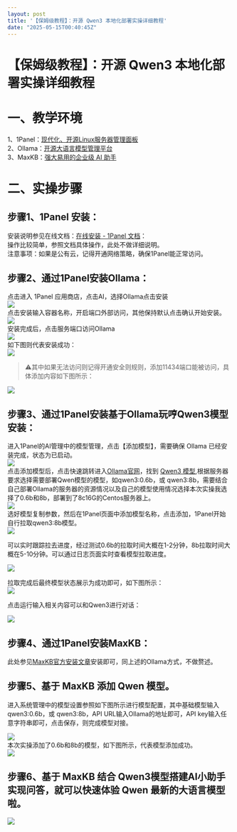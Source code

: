 ```yaml
---
layout: post
title: '【保姆级教程】：开源 Qwen3 本地化部署实操详细教程'
date: "2025-05-15T00:40:45Z"
---
```

【保姆级教程】：开源 Qwen3 本地化部署实操详细教程
============================

一、教学环境
======

1、1Panel：[现代化、开源Linux服务器管理面板](https://fit2cloud.com/1panel/index.html)  
2、Ollama：[开源大语言模型管理平台](https://ollama.com/)  
3、MaxKB：[强大易用的企业级 AI 助手](https://maxkb.cn/index.html)

二、实操步骤
======

步骤1、1Panel 安装：
--------------

安装说明参见在线文档：[在线安装 - 1Panel 文档](https://1panel.cn/docs/installation/online_installation/)：  
操作比较简单，参照文档具体操作，此处不做详细说明。  
注意事项：如果是公有云，记得开通网络策略，确保1Panel能正常访问。

步骤2、通过1Panel安装Ollama：
---------------------

点击进入 1Panel 应用商店，点击AI，选择Ollama点击安装  
![](https://img2024.cnblogs.com/blog/3600464/202505/3600464-20250514132435751-756017097.png)  
点击安装输入容器名称，开启端口外部访问，其他保持默认点击确认开始安装。  
![](https://img2024.cnblogs.com/blog/3600464/202505/3600464-20250514132648797-256898091.png)  
安装完成后，点击服务端口访问Ollama  
![](https://img2024.cnblogs.com/blog/3600464/202505/3600464-20250514132736186-1477279325.png)  
如下图则代表安装成功：  
![](https://img2024.cnblogs.com/blog/3600464/202505/3600464-20250514132806186-1112694893.png)

> ⚠️其中如果无法访问则记得开通安全则规则，添加11434端口能被访问，具体添加内容如下图所示：

![](https://img2024.cnblogs.com/blog/3600464/202505/3600464-20250514132927780-1878628150.png)

步骤3、通过1Panel安装基于Ollama玩哼Qwen3模型安装：
----------------------------------

进入1Panel的AI管理中的模型管理，点击【添加模型】，需要确保 Ollama 已经安装完成，状态为已启动。  
![](https://img2024.cnblogs.com/blog/3600464/202505/3600464-20250514151353005-2115964397.png)  
点击添加模型后，点击快速跳转进入[Ollama官网](https://ollama.com/search)，找到 [Qwen3 模型](https://ollama.com/library/qwen3),根据服务器要求选择需要部署Qwen模型的模型，如qwen3:0.6b，或 qwen3:8b，需要结合自己部署Ollama的服务器的资源情况以及自己的模型使用情况选择本次实操我选择了0.6b和8b，部署到了8c16G的Centos服务器上。  
![](https://img2024.cnblogs.com/blog/3600464/202505/3600464-20250514151729669-778142210.png)  
选好模型复制参数，然后在1Panel页面中添加模型名称，点击添加，1Panel开始自行拉取qwen3:8b模型。  
![](https://img2024.cnblogs.com/blog/3600464/202505/3600464-20250514152036090-884923963.png)

可以实时跟踪拉去进度，经过测试0.6b的拉取时间大概在1-2分钟，8b拉取时间大概在5-10分钟。可以通过日志页面实时查看模型拉取进度。

![](https://img2024.cnblogs.com/blog/3600464/202505/3600464-20250514152133421-262574519.png)

拉取完成后最终模型状态展示为成功即可，如下图所示：  
![](https://img2024.cnblogs.com/blog/3600464/202505/3600464-20250514152242112-467197986.png)

点击运行输入相关内容可以和Qwen3进行对话：

![](https://img2024.cnblogs.com/blog/3600464/202505/3600464-20250514153402721-58348143.png)

步骤4、通过1Panel安装MaxKB：
--------------------

此处参见[MaxKB官方安装文章](https://maxkb.cn/docs/installation/1panel_installtion/)安装即可，同上述的Ollama方式，不做赘述。

步骤5、基于 MaxKB 添加 Qwen 模型。
------------------------

进入系统管理中的模型设置参照如下图所示进行模型配置，其中基础模型输入qwen3:0.6b，或 qwen3:8b，API URL输入Ollama的地址即可，API key输入任意字符串即可，点击保存，则完成模型对接。

![](https://img2024.cnblogs.com/blog/3600464/202505/3600464-20250514152457942-1502640300.png)  
本次实操添加了0.6b和8b的模型，如下图所示，代表模型添加成功。  
![](https://img2024.cnblogs.com/blog/3600464/202505/3600464-20250514152809328-309173185.png)

步骤6、基于 MaxKB 结合 Qwen3模型搭建AI小助手实现问答，就可以快速体验 Qwen 最新的大语言模型啦。
----------------------------------------------------------

![](https://img2024.cnblogs.com/blog/3600464/202505/3600464-20250514160632079-133307154.png)